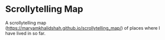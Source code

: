 # Scrollytelling Map

A scrollytelling map (https://maryamkhalidshah.github.io/scrollytelling_map/) of places where I have lived in so far. 

